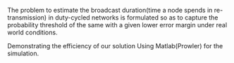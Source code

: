 The problem to estimate the broadcast duration(time a node spends in re-transmission) in duty-cycled networks is formulated so as to capture the probability threshold of the same with a given lower error margin under real world conditions.
 
 Demonstrating the efficiency of our solution Using Matlab(Prowler) for the simulation.
